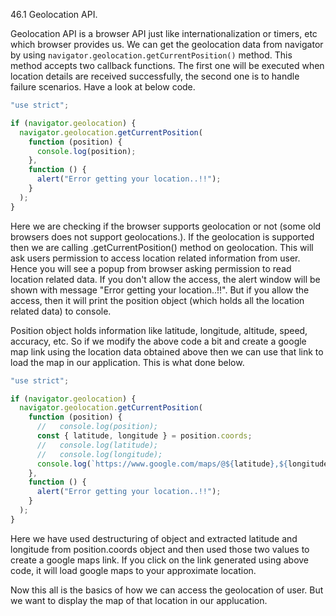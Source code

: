 46.1 Geolocation API.

Geolocation API is a browser API just like internationalization or timers, etc which browser provides us.
We can get the geolocation data from navigator by using `navigator.geolocation.getCurrentPosition()` method. This method accepts two callback functions. The first one will be executed when location details are received successfully, the second one is to handle failure scenarios. Have a look at below code.

```javascript
"use strict";

if (navigator.geolocation) {
  navigator.geolocation.getCurrentPosition(
    function (position) {
      console.log(position);
    },
    function () {
      alert("Error getting your location..!!");
    }
  );
}
```

Here we are checking if the browser supports geolocation or not (some old browsers does not support geolocations.). If the geolocation is supported then we are calling .getCurrentPosition() method on geolocation. This will ask users permission to access location related information from user. Hence you will see a popup from browser asking permission to read location related data. If you don't allow the access, the alert window will be shown with message "Error getting your location..!!". But if you allow the access, then it will print the position object (which holds all the location related data) to console.

Position object holds information like latitude, longitude, altitude, speed, accuracy, etc. So if we modify the above code a bit and create a google map link using the location data obtained above then we can use that link to load the map in our application. This is what done below.

```javascript
"use strict";

if (navigator.geolocation) {
  navigator.geolocation.getCurrentPosition(
    function (position) {
      //   console.log(position);
      const { latitude, longitude } = position.coords;
      //   console.log(latitude);
      //   console.log(longitude);
      console.log(`https://www.google.com/maps/@${latitude},${longitude}`);
    },
    function () {
      alert("Error getting your location..!!");
    }
  );
}
```

Here we have used destructuring of object and extracted latitude and longitude from position.coords object and then used those two values to create a google maps link. If you click on the link generated using above code, it will load google maps to your approximate location.

Now this all is the basics of how we can access the geolocation of user. But we want to display the map of that location in our applucation.
